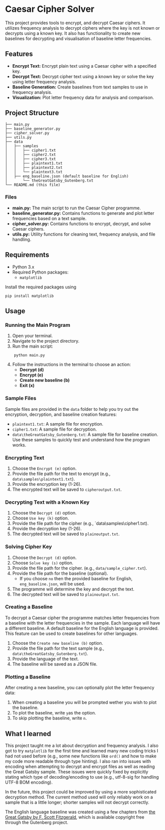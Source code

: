 # Caesar Cipher Solver

This project provides tools to encrypt, and decrypt Caesar ciphers. It utilizes frequency analysis to decrypt ciphers where the key is not known or decrypts using a known key. It also has functionality to create new baselines for decrypting and visualisation of baseline letter frequencies.
## Features
- **Encrypt Text:** Encrypt plain text using a Caesar cipher with a specified key.
- **Decrypt Text:** Decrypt cipher text using a known key or solve the key using letter frequency analysis.
- **Baseline Generation:** Create baselines from text samples to use in frequency analysis.
- **Visualization:** Plot letter frequency data for analysis and comparison.
## Project Structure
```Plaintext
├── main.py
├── baseline_generator.py
├── cipher_solver.py
├── utils.py
├── data
│   ├── samples
│	│	├── cipher1.txt
│	│	├── cipher2.txt
│	│	├── cipher3.txt
│	│	├── plaintext1.txt
│	│	├── plaintext2.txt
│	│	└── plaintext3.txt
│	├── eng_baseline.json (default baseline for English)
│       └── theGreatGatsby_Gutenberg.txt
└── README.md (this file)
```
### Files
- **main.py:** The main script to run the Caesar Cipher programme.
- **baseline_generator.py:** Contains functions to generate and plot letter frequencies based on a text sample.
- **cipher_solver.py:** Contains functions to encrypt, decrypt, and solve Caesar ciphers.
- **utils.py:** Utility functions for cleaning text, frequency analysis, and file handling.
## Requirements
- Python 3.x
- Required Python packages:    
    - `matplotlib`
    
Install the required packages using
```shell
pip install matplotlib
```
## Usage
### Running the Main Program
1. Open your terminal.
2. Navigate to the project directory.
3. Run the main script:
```shell
    python main.py
```
4. Follow the instructions in the terminal to choose an action:
    - **Decrypt (d)**
    - **Encrypt (e)**
    - **Create new baseline (b)**
    - **Exit (x)**

### Sample Files

Sample files are provided in the `data` folder to help you try out the encryption, decryption, and baseline creation features:
- `plaintext1.txt`: A sample file for encryption.
- `cipher1.txt`: A sample file for decryption.
- `data\theGreatGatsby_Gutenberg.txt`: A sample file for baseline creation.
Use these samples to quickly test and understand how the program works.

### Encrypting Text
1. Choose the `Encrypt (e)` option.
2. Provide the file path for the text to encrypt (e.g., `data\samples\plaintext1.txt`).
3. Provide the encryption key (1-26).
5. The encrypted text will be saved to `cipheroutput.txt`.

### Decrypting Text with a Known Key
1. Choose the `Decrypt (d)` option.
2. Choose `Use key (k)` option.
3. Provide the file path for the cipher (e.g., `data\samples\cipher1.txt).
4. Provide the decryption key (1-26).
5. The decrypted text will be saved to `plainoutput.txt`.
    
### Solving Cipher Key
1. Choose the `Decrypt (d)` option.
2. Choose `Solve key (s)` option.
3. Provide the file path for the cipher. (e.g., `data/sample_cipher.txt`).
4. Provide the file path for the baseline (optional).
	- If you choose `no` then the provided baseline for English, `eng_baseline.json`, will be used.
5. The programme will determine the key and decrypt the text.
6. The decrypted text will be saved to `plainoutput.txt`.

### Creating a Baseline
To decrypt a Caesar cipher the programme matches letter frequencies from a baseline with the letter frequencies in the sample. Each language will have a different baseline. A default baseline for the English language is provided. This feature can be used to create baselines for other languages. 

1. Choose the `Create new baseline (b)` option.    
2. Provide the file path for the text sample (e.g., `data\theGreatGatsby_Gutenberg.txt`).
3. Provide the language of the text.
4. The baseline will be saved as a JSON file.

### Plotting a Baseline
After creating a new baseline, you can optionally plot the letter frequency data:

1. When creating a baseline you will be prompted wether you wish to plot the baseline.
2. To plot the baseline, write `y`as the option.
3. To skip plotting the baseline, write `n`.

## What I learned

This project taught me a lot about decryption and frequency analysis. I also got to try `matplotlib` for the first time and learned many new coding tricks I had not used before (e.g., some new functions like `ord()` and how to make my code more readable through type hinting). I also ran into issues with encoding when attempting to decrypt and encrypt files as well as reading the Great Gatsby sample. These issues were quickly fixed by explicitly stating which type of decoding/encoding to use (e.g., utf-8-sig for handling UTF-8 BOM encoding).

In the future, this project could be improved by using a more sophisticated decryption method. The current method used will only reliably work on a sample that is a little longer; shorter samples will not decrypt correctly.

The English language baseline was created using a few chapters from [the Great Gatsby by F. Scott Fitzgerald](https://www.gutenberg.org/ebooks/64317), which is available copyright free through the Gutenberg project.
